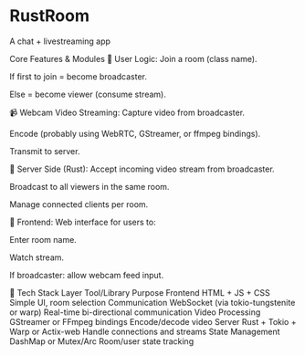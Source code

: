 # RustRoom
A chat + livestreaming app

Core Features & Modules
👥 User Logic:
Join a room (class name).

If first to join = become broadcaster.

Else = become viewer (consume stream).

📹 Webcam Video Streaming:
Capture video from broadcaster.

Encode (probably using WebRTC, GStreamer, or ffmpeg bindings).

Transmit to server.

📡 Server Side (Rust):
Accept incoming video stream from broadcaster.

Broadcast to all viewers in the same room.

Manage connected clients per room.

🧱 Frontend:
Web interface for users to:

Enter room name.

Watch stream.

If broadcaster: allow webcam feed input.

🔄 Tech Stack
Layer	Tool/Library	Purpose
Frontend	HTML + JS + CSS	Simple UI, room selection
Communication	WebSocket (via tokio-tungstenite or warp)	Real-time bi-directional communication
Video Processing	GStreamer or FFmpeg bindings	Encode/decode video
Server	Rust + Tokio + Warp or Actix-web	Handle connections and streams
State Management	DashMap or Mutex/Arc	Room/user state tracking
